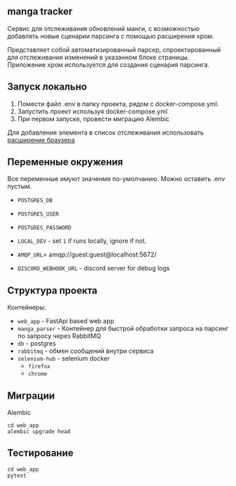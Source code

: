 ## manga tracker
Сервис для отслеживания обновлений манги, 
с возможностью добавлять новые сценарии парсинга с помощью расширения хром.

Представляет собой автоматизированный парсер, спроектированный для отслеживания изменений в указанном блоке страницы.
Приложение хром используется для создания сценария парсинга.

## Запуск локально

1. Помести файл .env в папку проекта, рядом с docker-compose.yml.
2. Запустить проект используя docker-compose.yml
3. При первом запуске, провести миграцию Alembic

Для добавления элемента в список отслеживания использовать [расширение браузера][tool]

[tool]: https://github.com/Evgene-Kopylov/manga-garden-tool

## Переменные окружения

Все переменные имуют значенмя по-умолчанию. Можно оставить .env пустым.

- `POSTGRES_DB`
- `POSTGRES_USER`
- `POSTGRES_PASSWORD`

- `LOCAL_DEV` - set `1` if runs locally, ignore if not.
- `AMQP_URL`= amqp://guest:guest@localhost:5672/
- `DISCORD_WEBHOOK_URL` - discord server for debug logs

## Структура проекта

Контейнеры:

- `web_app` - FastApi based web app
- `manga_parser` - Контейнер для быстрой обработки запроса на парсинг по запросу через RabbitMQ
- `db` - postgres
- `rabbitmq` - обмен сообщений внутри сервиса
- `selenium-hub` - selenium docker
  - `firefox`
  - `chrome`

## Миграции

Alembic

```commandline
cd web_app
alembic upgrade head
```

## Тестирование

```commandline
cd web_app
pytest
```

